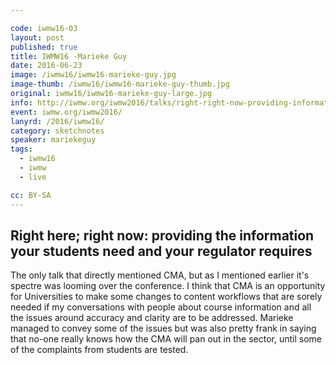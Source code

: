 ```yaml
---

code: iwmw16-03
layout: post
published: true
title: IWMW16 -Marieke Guy 
date: 2016-06-23
image: /iwmw16/iwmw16-marieke-guy.jpg
image-thumb: /iwmw16/iwmw16-marieke-guy-thumb.jpg
original: iwmw16/iwmw16-marieke-guy-large.jpg
info: http://iwmw.org/iwmw2016/talks/right-right-now-providing-information-students-need-regulator-requires/
event: iwmw.org/iwmw2016/
lanyrd: /2016/iwmw16/
category: sketchnotes
speaker: mariekeguy
tags:
  - iwmw16
  - iwmw
  - live

cc: BY-SA
---
```



## Right here; right now: providing the information your students need and your regulator requires ##

The only talk that directly mentioned CMA, but as I mentioned earlier it's spectre was looming over the conference. I think that CMA is an opportunity for Universities to make some changes to content workflows that are sorely needed if my conversations with people about course information and all the issues around accuracy and clarity are to be addressed. Marieke managed to convey some of the issues but was also pretty frank in saying that no-one really knows how the CMA will pan out in the sector, until some of the complaints from students are tested.
